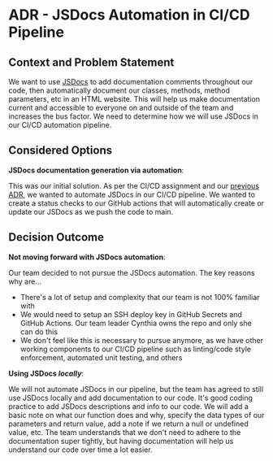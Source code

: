 # ADR - JSDocs Automation in CI/CD Pipeline

## Context and Problem Statement

We want to use [JSDocs](https://jsdoc.app/) to add documentation comments throughout our code, then automatically document our classes, methods, method parameters, etc in an HTML website. 
This will help us make documentation current and accessible to everyone on and outside of the team and increases the bus factor. 
We need to determine how we will use JSDocs in our CI/CD automation pipeline. 

## Considered Options

**JSDocs documentation generation via automation**: 

This was our initial solution. As per the CI/CD assignment and our [previous ADR](./adrs/050924-CICD-Pipeline.md), we wanted to automate JSDocs in our CI/CD pipeline.
We wanted to create a status checks to our GitHub actions that will automatically create or update our JSDocs as we push the code to main. 

## Decision Outcome

**Not moving forward with JSDocs automation**:

Our team decided to not pursue the JSDocs automation. The key reasons why are...
* There's a lot of setup and complexity that our team is not 100% familiar with
* We would need to setup an SSH deploy key in GitHub Secrets and GitHub Actions. Our team leader Cynthia owns the repo and only she can do this
* We don't feel like this is necessary to pursue anymore, as we have other working components to our CI/CD pipeline such as linting/code style enforcement, automated unit testing, and others

**Using JSDocs _locally_**:

We will not automate JSDocs in our pipeline, but the team has agreed to still use JSDocs locally and add documentation to our code. 
It's good coding practice to add JSDocs descriptions and info to our code. 
We will add a basic note on what our function does and why, specify the data types of our parameters and return value, add a note if we return a null or undefined value, etc.
The team understands that we don't need to adhere to the documentation super tightly, but having documentation will help us understand our code over time a lot easier.
